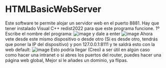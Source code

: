 # HTMLBasicWebServer
Este software te permite alojar un servidor web en  el puerto 8881. Hay que tener instalado Visual C++ redist2022 para que este programa funcione.
1º Escribe el nombre del programa: ![image](https://user-images.githubusercontent.com/71569318/230792977-b899f983-b45b-4d08-a0e4-87910f3aa254.png)
y dale a enter
![image](https://user-images.githubusercontent.com/71569318/230793079-51e0366f-6c94-48ef-a28f-11301671f079.png)
Ahora vete desde este mismo dispositivo o desde otro (Si es desde otro, tendrás que poner la IP del dispositivo) y pon 127.0.0.1:8111 y te saldrá esto con la web default:
![image](https://user-images.githubusercontent.com/71569318/230793383-f8963f48-2a2b-4156-98d8-c57a688984dc.png)
Esto podría llegar (Creo) a ser útil en algún caso como hacer una intranet o si abres los puertos del router, puedes hacer una página web global, Mejor si le añades un dominio, ya flipas.
